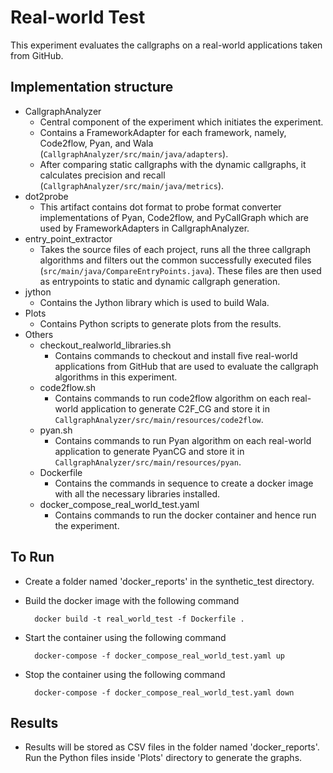 Real-world Test
===========

This experiment evaluates the callgraphs on a real-world applications taken from GitHub. 

## Implementation structure
+ CallgraphAnalyzer
    - Central component of the experiment which initiates the experiment.
    - Contains a FrameworkAdapter for each framework, namely, Code2flow, Pyan, and Wala (`CallgraphAnalyzer/src/main/java/adapters`).
    - After comparing static callgraphs with the dynamic callgraphs, it calculates precision and recall (`CallgraphAnalyzer/src/main/java/metrics`).
+ dot2probe
    - This artifact contains dot format to probe format converter implementations of Pyan, Code2flow, and PyCallGraph which are used by FrameworkAdapters in CallgraphAnalyzer.
+ entry_point_extractor
    - Takes the source files of each project, runs all the three callgraph algorithms and filters out the common successfully executed files (`src/main/java/CompareEntryPoints.java`). These files are then used as entrypoints to static and dynamic callgraph generation.
+ jython
    - Contains the Jython library which is used to build Wala.
+ Plots
    - Contains Python scripts to generate plots from the results.
+ Others
    - checkout_realworld_libraries.sh
        - Contains commands to checkout and install five real-world applications from GitHub that are used to evaluate the callgraph algorithms in this experiment.
    - code2flow.sh
        - Contains commands to run code2flow algorithm on each real-world application to generate C2F_CG and store it in `CallgraphAnalyzer/src/main/resources/code2flow`.
    - pyan.sh
        - Contains commands to run Pyan algorithm on each real-world application to generate PyanCG and store it in `CallgraphAnalyzer/src/main/resources/pyan`.
    - Dockerfile
        - Contains the commands in sequence to create a docker image with all the necessary libraries installed.
    - docker_compose_real_world_test.yaml
        - Contains commands to run the docker container and hence run the experiment.

## To Run
* Create a folder named 'docker_reports' in the synthetic_test directory.

* Build the docker image with the following command

        docker build -t real_world_test -f Dockerfile .

* Start the container using the following command

        docker-compose -f docker_compose_real_world_test.yaml up

* Stop the container using the following command

        docker-compose -f docker_compose_real_world_test.yaml down

## Results

* Results will be stored as CSV files in the folder named 'docker_reports'. Run the Python files inside 'Plots' directory to generate the graphs.